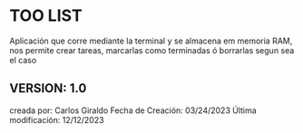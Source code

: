 # TOO LIST #

Aplicación que corre mediante la terminal y se almacena em memoria RAM, nos permite crear tareas, marcarlas como terminadas ó borrarlas segun sea el caso

## VERSION: 1.0 ##
creada por: Carlos Giraldo
Fecha de Creación: 03/24/2023
Última modificación: 12/12/2023
